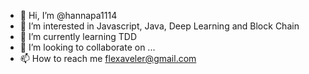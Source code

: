 - 👋 Hi, I’m @hannapa1114
- 👀 I’m interested in Javascript, Java, Deep Learning and Block Chain
- 🌱 I’m currently learning TDD
- 💞️ I’m looking to collaborate on ...
- 📫 How to reach me flexaveler@gmail.com

<!---
hannapa1114/hannapa1114 is a ✨ special ✨ repository because its `README.md` (this file) appears on your GitHub profile.
You can click the Preview link to take a look at your changes.
--->
